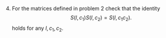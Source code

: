 4. For the matrices defined in problem 2 check that the identity 
$$
    S(l,c_1)S(l,c_2) = S(l,c_1c_2). 
$$
holds for any $l,c_1,c_2$. 